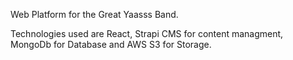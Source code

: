 Web Platform for the Great Yaasss Band.

Technologies used are React, Strapi CMS for content managment, MongoDb for Database and AWS S3 for Storage.


